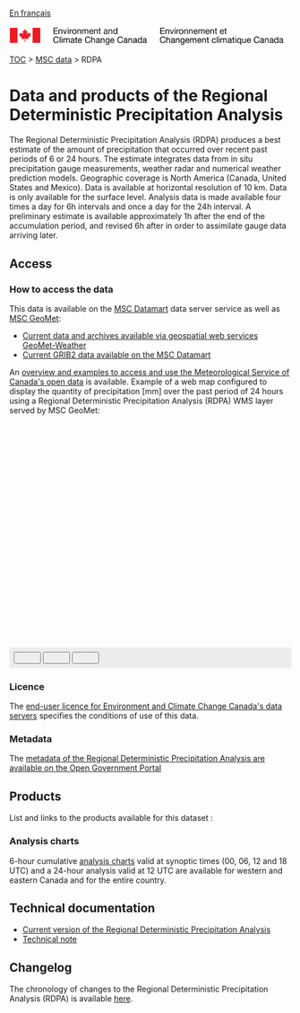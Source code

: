 [En français](readme_rdpa_fr.md)

![ECCC logo](../../img_eccc-logo.png)

[TOC](../../readme_en.md) > [MSC data](../readme_en.md) > RDPA


# Data and products of the Regional Deterministic Precipitation Analysis

The Regional Deterministic Precipitation Analysis (RDPA) produces a best estimate of the amount of precipitation that occurred over recent past periods of 6 or 24 hours. The estimate integrates data from in situ precipitation gauge measurements, weather radar and numerical weather prediction models. Geographic coverage is North America (Canada, United States and Mexico). Data is available at horizontal resolution of 10 km. Data is only available for the surface level. Analysis data is made available four times a day for 6h intervals and once a day for the 24h interval. A preliminary estimate is available approximately 1h after the end of the accumulation period, and revised 6h after in order to assimilate gauge data arriving later.

## Access

### How to access the data

This data is available on the [MSC Datamart](../../msc-datamart/readme_en.md) data server service as well as [MSC GeoMet](../../msc-geomet/readme_en.md):

* [Current data and archives available via geospatial web services GeoMet-Weather](readme_rdpa-geomet_en.md)
* [Current GRIB2 data available on the MSC Datamart](readme_rdpa-datamart_en.md) 

An [overview and examples to access and use the Meteorological Service of Canada's open data](../../usage/readme_en.md) is available. Example of a web map configured to display the quantity of precipitation [mm] over the past period of 24 hours using a Regional Deterministic Precipitation Analysis (RDPA) WMS layer served by MSC GeoMet:

<div id="map" style="height: 400px;"></div>
<div id="controller" role="group" aria-label="Animation controls" style="background: #ececec; padding: 0.5rem;">
  <button id="play" class="btn btn-primary btn-sm" type="button"><i class="fa fa-play" style="padding: 0rem 1rem"></i></button>
  <button id="pause" class="btn btn-primary btn-sm" type="button"><i class="fa fa-pause" style="padding: 0rem 1rem"></i></button>
  <button id="exportmap" class="btn btn-primary btn-sm" type="button"><i class="fa fa-download" style="padding: 0rem 1rem"></i></button>
  <span id="info" style="padding-left: 0.5rem;"></span>
</div>

### Licence

The [end-user licence for Environment and Climate Change Canada's data servers](../../licence/readme_en.md) specifies the conditions of use of this data.

### Metadata

The [metadata of the Regional Deterministic Precipitation Analysis are available on the Open Government Portal](https://open.canada.ca/data/en/dataset/fdd3446a-dc20-5bad-9755-0855e3ec9b19)

## Products

List and links to the products available for this dataset :

### Analysis charts 

6-hour cumulative [analysis charts](https://weather.gc.ca/analysis/index_e.html) valid at synoptic times (00, 06, 12 and 18 UTC) and a 24-hour analysis valid at 12 UTC are available for western and eastern Canada and for the entire country.

## Technical documentation

* [Current version of the Regional Deterministic Precipitation Analysis](https://collaboration.cmc.ec.gc.ca/cmc/cmoi/product_guide/docs/tech_specifications/tech_specifications_RDPA_e.pdf)
* [Technical note](https://collaboration.cmc.ec.gc.ca/cmc/cmoi/product_guide/docs/lib/technote_capa_rdpa_e.pdf)

## Changelog

The chronology of changes to the Regional Deterministic Precipitation Analysis (RDPA) is available [here](changelog_rdpa_en.md).

<link rel="stylesheet" href="https://cdnjs.cloudflare.com/ajax/libs/openlayers/4.6.5/ol.css" integrity="sha256-rQq4Fxpq3LlPQ8yP11i6Z2lAo82b6ACDgd35CKyNEBw=" crossorigin="anonymous" />
<script src="https://cdn.polyfill.io/v2/polyfill.min.js?features=requestAnimationFrame,Element.prototype.classList,URL"></script>
<script src="https://cdnjs.cloudflare.com/ajax/libs/openlayers/4.6.5/ol.js" integrity="sha256-77IKwU93jwIX7zmgEBfYGHcmeO0Fx2MoWB/ooh9QkBA=" crossorigin="anonymous"></script>
<script src="https://cdnjs.cloudflare.com/ajax/libs/FileSaver.js/1.3.3/FileSaver.min.js"></script>
<script>
    function isIE() {
      return window.navigator.userAgent.match(/(MSIE|Trident)/);
    }
    var head = document.getElementsByTagName('head')[0];
    var js = document.createElement("script");
    js.type = "text/javascript";
    if (isIE())
    {
        js.src = "../../../js/rdpa_ie.js";
        document.getElementById("controller").setAttribute("hidden", true);
    }
    else
    {
        js.src = "../../../js/rdpa.js";
    }
    head.appendChild(js);
</script>
